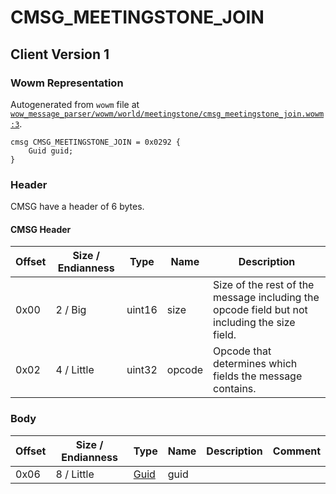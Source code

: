 # CMSG_MEETINGSTONE_JOIN

## Client Version 1

### Wowm Representation

Autogenerated from `wowm` file at [`wow_message_parser/wowm/world/meetingstone/cmsg_meetingstone_join.wowm:3`](https://github.com/gtker/wow_messages/tree/main/wow_message_parser/wowm/world/meetingstone/cmsg_meetingstone_join.wowm#L3).
```rust,ignore
cmsg CMSG_MEETINGSTONE_JOIN = 0x0292 {
    Guid guid;
}
```
### Header

CMSG have a header of 6 bytes.

#### CMSG Header

| Offset | Size / Endianness | Type   | Name   | Description |
| ------ | ----------------- | ------ | ------ | ----------- |
| 0x00   | 2 / Big           | uint16 | size   | Size of the rest of the message including the opcode field but not including the size field.|
| 0x02   | 4 / Little        | uint32 | opcode | Opcode that determines which fields the message contains.|

### Body

| Offset | Size / Endianness | Type | Name | Description | Comment |
| ------ | ----------------- | ---- | ---- | ----------- | ------- |
| 0x06 | 8 / Little | [Guid](../spec/packed-guid.md) | guid |  |  |

